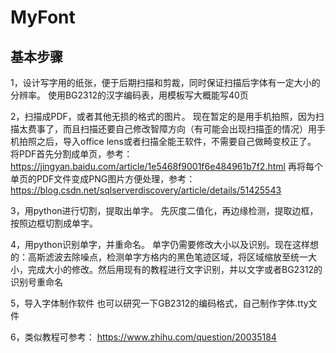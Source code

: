 # MyFont

## 基本步骤

1，设计写字用的纸张，便于后期扫描和剪裁，同时保证扫描后字体有一定大小的分辨率。
使用BG2312的汉字编码表，用模板写大概能写40页

2，扫描成PDF，或者其他无损的格式的图片。
现在暂定的是用手机拍照，因为扫描太费事了，而且扫描还要自己修改智障方向（有可能会出现扫描歪的情况）用手机拍照之后，导入office lens或者扫描全能王软件，不需要自己做畸变校正了。
将PDF首先分割成单页，参考：<https://jingyan.baidu.com/article/1e5468f9001f6e484961b7f2.html>
再将每个单页的PDF文件变成PNG图片方便处理，参考：<https://blog.csdn.net/sqlserverdiscovery/article/details/51425543>

3，用python进行切割，提取出单字。
先灰度二值化，再边缘检测，提取边框，按照边框切割成单字。

4，用python识别单字，并重命名。
单字仍需要修改大小以及识别。现在这样想的：高斯滤波去除噪点，检测单字方格内的黑色笔迹区域，将区域缩放至统一大小，完成大小的修改。然后用现有的教程进行文字识别，并以文字或者BG2312的识别号重命名

5，导入字体制作软件
也可以研究一下GB2312的编码格式，自己制作字体.tty文件

6，类似教程可参考：
<https://www.zhihu.com/question/20035184>
